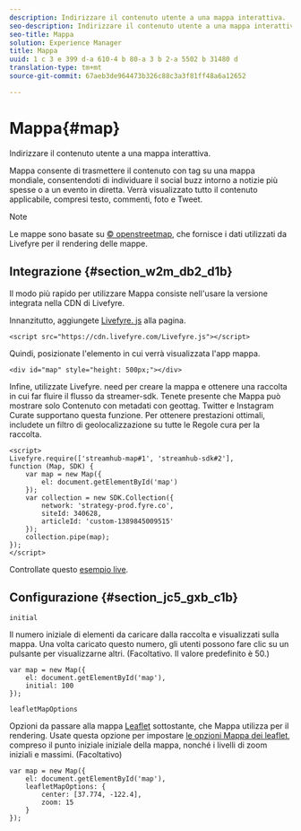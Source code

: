 ```yaml
---
description: Indirizzare il contenuto utente a una mappa interattiva.
seo-description: Indirizzare il contenuto utente a una mappa interattiva.
seo-title: Mappa
solution: Experience Manager
title: Mappa
uuid: 1 c 3 e 399 d-a 610-4 b 80-a 3 b 2-a 5502 b 31480 d
translation-type: tm+mt
source-git-commit: 67aeb3de964473b326c88c3a3f81ff48a6a12652

---
```



# Mappa{#map}

Indirizzare il contenuto utente a una mappa interattiva.

Mappa consente di trasmettere il contenuto con tag su una mappa mondiale, consentendoti di individuare il social buzz intorno a notizie più spesse o a un evento in diretta. Verrà visualizzato tutto il contenuto applicabile, compresi testo, commenti, foto e Tweet.

>[!NOTE]
>
>Le mappe sono basate su [© openstreetmap](https://www.openstreetmap.org/copyright), che fornisce i dati utilizzati da Livefyre per il rendering delle mappe.

## Integrazione {#section_w2m_db2_d1b}

Il modo più rapido per utilizzare Mappa consiste nell&#39;usare la versione integrata nella CDN di Livefyre.

Innanzitutto, aggiungete [Livefyre. js](https://github.com/Livefyre/Livefyre.js) alla pagina.

```
<script src="https://cdn.livefyre.com/Livefyre.js"></script> 
```

Quindi, posizionate l&#39;elemento in cui verrà visualizzata l&#39;app mappa.

```
<div id="map" style="height: 500px;"></div>
```

Infine, utilizzate Livefyre. need per creare la mappa e ottenere una raccolta in cui far fluire il flusso da streamer-sdk. Tenete presente che Mappa può mostrare solo Contenuto con metadati con geottag. Twitter e Instagram Curate supportano questa funzione. Per ottenere prestazioni ottimali, includete un filtro di geolocalizzazione su tutte le Regole cura per la raccolta.

```
<script> 
Livefyre.require(['streamhub-map#1', 'streamhub-sdk#2'], 
function (Map, SDK) { 
    var map = new Map({ 
        el: document.getElementById('map') 
    }); 
    var collection = new SDK.Collection({ 
        network: 'strategy-prod.fyre.co', 
        siteId: 340628, 
        articleId: 'custom-1389845009515' 
    }); 
    collection.pipe(map); 
}); 
</script>
```

Controllate questo [esempio live](https://codepen.io/cheung31/pen/wkmbF).

## Configurazione {#section_jc5_gxb_c1b}

`initial`

Il numero iniziale di elementi da caricare dalla raccolta e visualizzati sulla mappa. Una volta caricato questo numero, gli utenti possono fare clic su un pulsante per visualizzarne altri. (Facoltativo. Il valore predefinito è 50.)

```
var map = new Map({ 
    el: document.getElementById('map'), 
    initial: 100 
});
```

`leafletMapOptions`

Opzioni da passare alla mappa [Leaflet](https://leafletjs.com/) sottostante, che Mappa utilizza per il rendering. Usate questa opzione per impostare [le opzioni Mappa dei leaflet](https://leafletjs.com/reference.html#map-options), compreso il punto iniziale iniziale della mappa, nonché i livelli di zoom iniziali e massimi. (Facoltativo)

```
var map = new Map({ 
    el: document.getElementById('map'), 
    leafletMapOptions: { 
        center: [37.774, -122.4], 
        zoom: 15 
    } 
});
```

